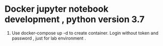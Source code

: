 # Docker jupyter notebook development , python version 3.7

1. Use docker-compose up -d to create container. Login without token and password , just for lab environment . 

